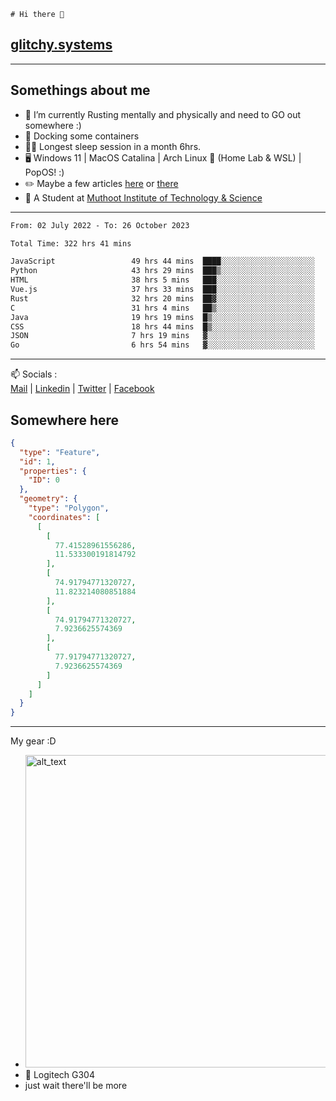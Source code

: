 ```
# Hi there 👋
```
## [glitchy.systems](https://glitchy.systems)
---

## Somethings about me



- 🌱 I’m currently Rusting mentally and physically and need to GO out somewhere :)
- 🐋 Docking some containers
- 😶‍🌫️ Longest sleep session in a month 6hrs.
- 🖥️ Windows 11 | MacOS Catalina | Arch Linux 🦩 (Home Lab & WSL) | PopOS! :)
- ✏️ Maybe a few articles [here](https://medium.com/@advaithnarayanan8) or [there](https://medium.com/@advaithnarayanan8)
- 📑 A Student at [Muthoot Institute of Technology & Science](https://mgmits.ac.in/)



---

<!--START_SECTION:waka-->

```txt
From: 02 July 2022 - To: 26 October 2023

Total Time: 322 hrs 41 mins

JavaScript                 49 hrs 44 mins  ████░░░░░░░░░░░░░░░░░░░░░   15.41 %
Python                     43 hrs 29 mins  ███▒░░░░░░░░░░░░░░░░░░░░░   13.48 %
HTML                       38 hrs 5 mins   ███░░░░░░░░░░░░░░░░░░░░░░   11.80 %
Vue.js                     37 hrs 33 mins  ███░░░░░░░░░░░░░░░░░░░░░░   11.64 %
Rust                       32 hrs 20 mins  ██▓░░░░░░░░░░░░░░░░░░░░░░   10.02 %
C                          31 hrs 4 mins   ██▒░░░░░░░░░░░░░░░░░░░░░░   09.63 %
Java                       19 hrs 19 mins  █▒░░░░░░░░░░░░░░░░░░░░░░░   05.99 %
CSS                        18 hrs 44 mins  █▒░░░░░░░░░░░░░░░░░░░░░░░   05.81 %
JSON                       7 hrs 19 mins   ▓░░░░░░░░░░░░░░░░░░░░░░░░   02.27 %
Go                         6 hrs 54 mins   ▓░░░░░░░░░░░░░░░░░░░░░░░░   02.14 %
```

<!--END_SECTION:waka-->

---

📫 Socials :<br>
[Mail](mailto:advaithnarayanan8@gmail.com) | [Linkedin](https://www.linkedin.com/in/advaith-narayanan-a72152214/) | [Twitter](https://twitter.com/advaithnarayan) | [Facebook](https://screenmessage.com/qinq)

## Somewhere here

```geojson
{
  "type": "Feature",
  "id": 1,
  "properties": {
    "ID": 0
  },
  "geometry": {
    "type": "Polygon",
    "coordinates": [
      [
        [
          77.41528961556286,
          11.533300191814792
        ],
        [
          74.91794771320727,
          11.823214080851884
        ],
        [
          74.91794771320727,
          7.9236625574369
        ],
        [
          77.91794771320727,
          7.9236625574369
        ]
      ]
    ]
  }
}
```


--- 
My gear :D

- [<img alt="alt_text" width="500px" src="https://valid.x86.fr/cache/banner/xv24bv-6.png" />](https://valid.x86.fr/xv24bv)
- 🐁 Logitech G304
- just wait there'll be more

